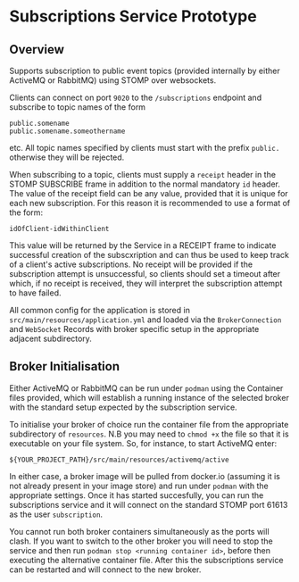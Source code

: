 # Subscriptions Service Prototype

## Overview
Supports subscription to public event topics (provided internally by either ActiveMQ or RabbitMQ) using STOMP over websockets.

Clients can connect on port ```9020``` to the ```/subscriptions``` endpoint and subscribe to topic names of the form

```properties
public.somename
public.somename.someothername
```
etc. All topic names specified by clients must start with the prefix ```public.``` otherwise they will be rejected.

When subscribing to a topic, clients must supply a ```receipt``` header in the STOMP SUBSCRIBE frame in addition to the 
normal mandatory ```id``` header. The value of the receipt field can be any value, provided that it is unique for each 
new subscription. For this reason it is recommended to use a format of the form:

```properties
idOfClient-idWithinClient
```

This value will be returned by the Service in a RECEIPT frame to indicate successful creation of the subscxription and 
can thus be used to keep track of a client's active subscriptions. No receipt will be provided if the subscription 
attempt is unsuccessful, so clients should set a timeout after which, if no receipt is received, they will interpret the 
subscription attempt to have failed.

All common config for the application is stored in ```src/main/resources/application.yml``` and loaded via the 
```BrokerConnection``` and ``WebSocket`` Records with broker specific setup in the appropriate adjacent subdirectory.

## Broker Initialisation
Either ActiveMQ or RabbitMQ can be run under ```podman``` using the Container files provided, which will establish a 
running instance of the selected broker with the standard setup expected by the subscription service. 

To initialise your broker of choice run the container file from the appropriate subdirectory of  ```resources```. 
N.B you may need to ```chmod +x``` the file so that it is executable on your file system.  So, for instance, to start 
ActiveMQ enter:

```shell
${YOUR_PROJECT_PATH}/src/main/resources/activemq/active
```

In either case, a broker image will be pulled from docker.io (assuming it is not already present in your image store) 
and run under ```podman``` with the appropriate settings. Once it has started succesfully, you can run the subscriptions
service and it will connect on the standard STOMP port 61613 as the user ```subscription```.

You cannot run both broker containers simultaneously as the ports will clash. If you want to switch to the other broker 
you will need to stop the service and then run ```podman stop <running container id>```, before then executing the 
alternative container file. After this the subscriptions service can be restarted and will connect to the new broker.